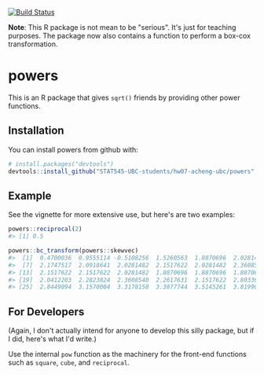 
<!-- README.md is generated from README.Rmd. Please edit that file -->
[![Build Status](https://travis-ci.org/vincenzocoia/powers.svg?branch=master)](https://travis-ci.org/vincenzocoia/powers)

**Note**: This R package is not mean to be "serious". It's just for teaching purposes. The package now also contains a function to perform a box-cox transformation.

powers
======

This is an R package that gives `sqrt()` friends by providing other power functions.

Installation
------------

You can install powers from github with:

``` r
# install.packages("devtools")
devtools::install_github("STAT545-UBC-students/hw07-acheng-ubc/powers", build_vignettes = TRUE)
```

Example
-------

See the vignette for more extensive use, but here's are two examples:

``` r
powers::reciprocal(2)
#> [1] 0.5
```

``` r
powers::bc_transform(powers::skewvec)
#>  [1]  0.4700036  0.9555114 -0.5108256  1.5260563  1.8870696  2.0281482
#>  [7]  2.1747517  2.0918641  2.0281482  2.1517622  2.0281482  2.3608540
#> [13]  2.1517622  2.1517622  2.0281482  1.8870696  1.8870696  1.8870696
#> [19]  2.0412203  2.2823824  2.3608540  2.2617631  2.1517622  2.8033604
#> [25]  2.8449094  3.1570004  3.3178158  3.3877744  3.5145261  3.8199077
```

For Developers
--------------

(Again, I don't actually intend for anyone to develop this silly package, but if I did, here's what I'd write.)

Use the internal `pow` function as the machinery for the front-end functions such as `square`, `cube`, and `reciprocal`.
